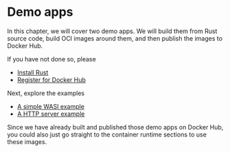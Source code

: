 # Demo apps

In this chapter, we will cover two demo apps. We will build them from Rust
source code, build OCI images around them, and then publish the images to
Docker Hub.

If you have not done so, please

* [Install Rust](https://www.rust-lang.org/tools/install)
* [Register for Docker Hub](https://hub.docker.com/)

Next, explore the examples

* [A simple WASI example](demo/wasi.md)
* [A HTTP server example](demo/server.md)

Since we have already built and published those demo apps on Docker Hub,
you could also just go straight to the container runtime sections to 
use these images.
